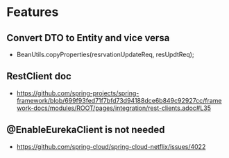 # Features

## Convert DTO to Entity and vice versa
* BeanUtils.copyProperties(resrvationUpdateReq, resUpdtReq);

## RestClient doc
* https://github.com/spring-projects/spring-framework/blob/699f93fed71f7bfd73d94188dce6b849c92927cc/framework-docs/modules/ROOT/pages/integration/rest-clients.adoc#L35

## @EnableEurekaClient is not needed
- https://github.com/spring-cloud/spring-cloud-netflix/issues/4022